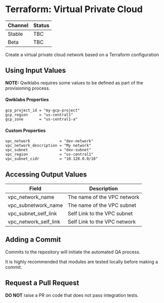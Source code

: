 # Terraform: Virtual Private Cloud 

| Channel | Status |
|---------|--------|
| Stable  | TBC    | 
| Beta    | TBC    | 

Create a virtual private cloud network based on a Terraform configuration

## Using Input Values 

__NOTE:__ Qwiklabs requires some values to be defined as part of the provisioning process. 

#### Qwiklabs Properties
```
gcp_project_id = "my-gcp-project"
gcp_region     = "us-central1"
gcp_zone       = "us-central1-a"
```

#### Custom Properties

```
vpc_network             = "dev-network"
vpc_network_description = "My network"
vpc_subnet              = "dev-subnet"
vpc_region              = "us-central1"
vpc_subnet_cidr         = "10.128.0.0/16"
```

## Accessing Output Values 

| Field | Description |
|-------|-------------|
| vpc_network_name | The name of the VPC network |
| vpc_subnetwork_name | The name of the VPC subnet  |
| vpc_subnet_self_link | Self Link to the VPC subnet  |
| vpc_network_self_link| Self Link to the VPC network |

## Adding a Commit 

Commits to the repository will initiate the automated QA process.

It is highly recommended that modules are tested locally before making a commit.

## Request a Pull Request

__DO NOT__ raise a PR on code that does not pass integration tests.
